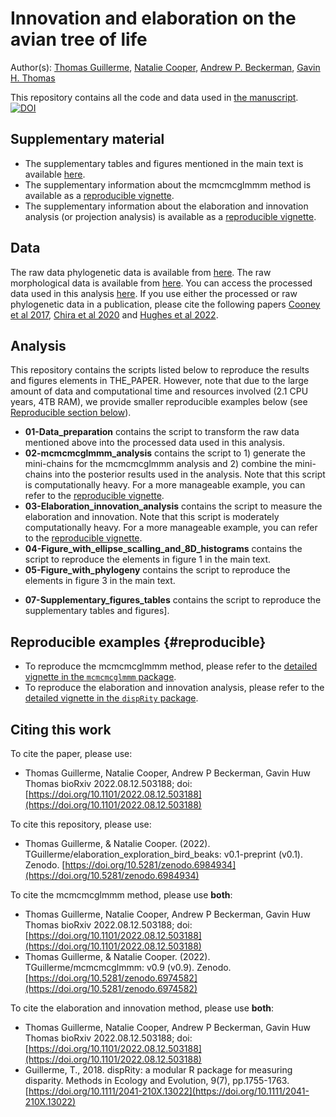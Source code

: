 # Innovation and elaboration on the avian tree of life

Author(s): [Thomas Guillerme](https://github/TGuillerme), [Natalie Cooper](http://nhcooper123.github.io/), [Andrew P. Beckerman](https://andbeck.github.io/beckslab/), [Gavin H. Thomas](https://www.sheffield.ac.uk/biosciences/people/academic-staff/gavin-thomas)

This repository contains all the code and data used in [the manuscript](https://www.biorxiv.org/content/10.1101/2022.08.12.503188v1).
[![DOI](https://zenodo.org/badge/337779300.svg)](https://zenodo.org/badge/latestdoi/337779300)

## Supplementary material

 * The supplementary tables and figures mentioned in the main text is available [here]().
 * The supplementary information about the mcmcmcglmmm method is available as a [reproducible vignette](https://raw.rawgit.net/TGuillerme/mcmcmcglmmm/main/inst/MCMCglmm_mini_chains.html).
 * The supplementary information about the elaboration and innovation analysis (or projection analysis) is available as a [reproducible vignette](https://raw.rawgit.net/TGuillerme/dispRity/master/inst/vignettes/Projection_analysis.html).

## Data
The raw data phylogenetic data is available from [here](https://birdtree.org/).
The raw morphological data is available from [here]().<!-- TODO: add link to beak data -->
You can access the processed data used in this analysis [here](https://figshare.com/articles/dataset/Innovation_and_elaboration_on_the_avian_tree_of_life/20480355).
If you use either the processed or raw phylogenetic data in a publication, please cite the following papers [Cooney et al 2017](https://www.nature.com/articles/nature21074), [Chira et al 2020](https://royalsocietypublishing.org/doi/full/10.1098/rspb.2020.1585) and [Hughes et al 2022](https://onlinelibrary.wiley.com/doi/full/10.1111/ele.13905).

## Analysis
This repository contains the scripts listed below to reproduce the results and figures elements in THE_PAPER.
However, note that due to the large amount of data and computational time and resources involved (2.1 CPU years, 4TB RAM), we provide smaller reproducible examples below (see [Reproducible section below](#reproducible)).

 * **01-Data_preparation** contains the script to transform the raw data mentioned above into the processed data used in this analysis.
 * **02-mcmcmcglmmm_analysis** contains the script to 1) generate the mini-chains for the mcmcmcglmmm analysis and 2) combine the mini-chains into the posterior results used in the analysis. Note that this script is computationally heavy. For a more manageable example, you can refer to the [reproducible vignette](https://raw.rawgit.net/TGuillerme/mcmcmcglmmm/main/inst/MCMCglmm_mini_chains.html).
 * **03-Elaboration_innovation_analysis** contains the script to measure the elaboration and innovation. Note that this script is moderately computationally heavy. For a more manageable example, you can refer to the [reproducible vignette](https://raw.rawgit.net/TGuillerme/dispRity/master/inst/vignettes/Projection_analysis.html).
 * **04-Figure_with_ellipse_scalling_and_8D_histograms** contains the script to reproduce the elements in figure 1 in the main text.
 * **05-Figure_with_phylogeny** contains the script to reproduce the elements in figure 3 in the main text.
 <!-- * **06-Figure_with_correlations**  contains the script to reproduce the elements in figure 2 in the main text. -->
 * **07-Supplementary_figures_tables** contains the script to reproduce the supplementary tables and figures].

## Reproducible examples {#reproducible}
 * To reproduce the mcmcmcglmmm method, please refer to the [detailed vignette in the `mcmcmcglmmm` package](https://github.com/TGuillerme/mcmcmcglmmm/blob/main/inst/MCMCglmm_mini_chains.Rmd).
 * To reproduce the elaboration and innovation analysis, please refer to the [detailed vignette in the `dispRity` package](https://github.com/TGuillerme/dispRity/blob/MCMCglmm/inst/vignettes/Projection_analysis.Rmd).


## Citing this work

To cite the paper, please use:
 * Thomas Guillerme, Natalie Cooper, Andrew P Beckerman, Gavin Huw Thomas bioRxiv 2022.08.12.503188; doi: [https://doi.org/10.1101/2022.08.12.503188](https://doi.org/10.1101/2022.08.12.503188)

To cite this repository, please use:
 * Thomas Guillerme, & Natalie Cooper. (2022). TGuillerme/elaboration_exploration_bird_beaks: v0.1-preprint (v0.1). Zenodo. [https://doi.org/10.5281/zenodo.6984934](https://doi.org/10.5281/zenodo.6984934)

To cite the mcmcmcglmmm method, please use **both**:
 * Thomas Guillerme, Natalie Cooper, Andrew P Beckerman, Gavin Huw Thomas bioRxiv 2022.08.12.503188; doi: [https://doi.org/10.1101/2022.08.12.503188](https://doi.org/10.1101/2022.08.12.503188)
 * Thomas Guillerme, & Natalie Cooper. (2022). TGuillerme/mcmcmcglmmm: v0.9 (v0.9). Zenodo. [https://doi.org/10.5281/zenodo.6974582](https://doi.org/10.5281/zenodo.6974582)

To cite the elaboration and innovation method, please use **both**:
 * Thomas Guillerme, Natalie Cooper, Andrew P Beckerman, Gavin Huw Thomas bioRxiv 2022.08.12.503188; doi: [https://doi.org/10.1101/2022.08.12.503188](https://doi.org/10.1101/2022.08.12.503188)
 * Guillerme, T., 2018. dispRity: a modular R package for measuring disparity. Methods in Ecology and Evolution, 9(7), pp.1755-1763. [https://doi.org/10.1111/2041-210X.13022](https://doi.org/10.1111/2041-210X.13022)

